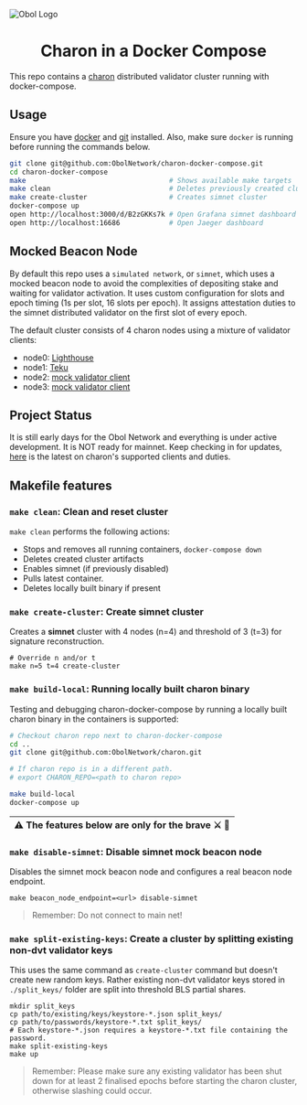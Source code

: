 ![Obol Logo](https://obol.tech/obolnetwork.png)

<h1 align="center">Charon in a Docker Compose</h1>

This repo contains a [charon](https://github.com/ObolNetwork/charon) distributed validator cluster running with docker-compose.

## Usage

Ensure you have [docker](https://docs.docker.com/engine/install/) and [git](https://git-scm.com/downloads) installed. Also, make sure `docker` is running before running the commands below.

```sh
git clone git@github.com:ObolNetwork/charon-docker-compose.git
cd charon-docker-compose
make                                   # Shows available make targets
make clean                             # Deletes previously created cluster
make create-cluster                    # Creates simnet cluster
docker-compose up
open http://localhost:3000/d/B2zGKKs7k # Open Grafana simnet dashboard
open http://localhost:16686            # Open Jaeger dashboard
```

## Mocked Beacon Node

By default this repo uses a `simulated network`, or `simnet`, which uses a mocked beacon node to avoid the complexities of depositing stake and waiting for validator activation.
It uses custom configuration for slots and epoch timing (1s per slot, 16 slots per epoch). It assigns attestation duties to the simnet 
distributed validator on the first slot of every epoch.

The default cluster consists of 4 charon nodes using a mixture of validator clients:
- node0: [Lighthouse](https://github.com/sigp/lighthouse)
- node1: [Teku](https://github.com/ConsenSys/teku)
- node2: [mock validator client](https://github.com/ObolNetwork/charon/tree/main/testutil/validatormock)
- node3: [mock validator client](https://github.com/ObolNetwork/charon/tree/main/testutil/validatormock)

## Project Status

It is still early days for the Obol Network and everything is under active development. 
It is NOT ready for mainnet. 
Keep checking in for updates, [here](https://github.com/ObolNetwork/charon/#supported-consensus-layer-clients) is the latest on charon's supported clients and duties.

## Makefile features

### `make clean`: Clean and reset cluster

`make clean` performs the following actions:
- Stops and removes all running containers, `docker-compose down` 
- Deletes created cluster artifacts
- Enables simnet (if previously disabled)
- Pulls latest container.
- Deletes locally built binary if present

### `make create-cluster`: Create simnet cluster

Creates a **simnet** cluster with 4 nodes (n=4) and threshold of 3 (t=3) for signature reconstruction.

```
# Override n and/or t
make n=5 t=4 create-cluster
```

### `make build-local`: Running locally built charon binary 

Testing and debugging charon-docker-compose by running a locally built charon binary in the containers is supported: 
```sh
# Checkout charon repo next to charon-docker-compose
cd ..
git clone git@github.com:ObolNetwork/charon.git

# If charon repo is in a different path.
# export CHARON_REPO=<path to charon repo>  

make build-local
docker-compose up
```

| ⚠️ The features below are only for the brave ⚔️ 🐉 |
|----------------------------------------------------|

### `make disable-simnet`: Disable simnet mock beacon node

Disables the simnet mock beacon node and configures a real beacon node endpoint.

```
make beacon_node_endpoint=<url> disable-simnet
```


> Remember: Do not connect to main net! 

### `make split-existing-keys`: Create a cluster by splitting existing non-dvt validator keys

This uses the same command as `create-cluster` command but doesn't create new random keys. 
Rather existing non-dvt validator keys stored in `./split_keys/` folder are split into threshold BLS partial shares.

```
mkdir split_keys
cp path/to/existing/keys/keystore-*.json split_keys/
cp path/to/passwords/keystore-*.txt split_keys/
# Each keystore-*.json requires a keystore-*.txt file containing the password.
make split-existing-keys
make up
```

> Remember: Please make sure any existing validator has been shut down for
> at least 2 finalised epochs before starting the charon cluster,
> otherwise slashing could occur.
